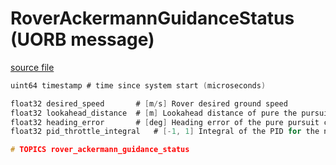 # RoverAckermannGuidanceStatus (UORB message)



[source file](https://github.com/PX4/PX4-Autopilot/blob/main/msg/RoverAckermannGuidanceStatus.msg)

```c
uint64 timestamp # time since system start (microseconds)

float32 desired_speed 		# [m/s] Rover desired ground speed
float32 lookahead_distance 	# [m] Lookahead distance of pure the pursuit controller
float32 heading_error 		# [deg] Heading error of the pure pursuit controller
float32 pid_throttle_integral 	# [-1, 1] Integral of the PID for the normalized throttle to control the rover speed during missions

# TOPICS rover_ackermann_guidance_status

```
